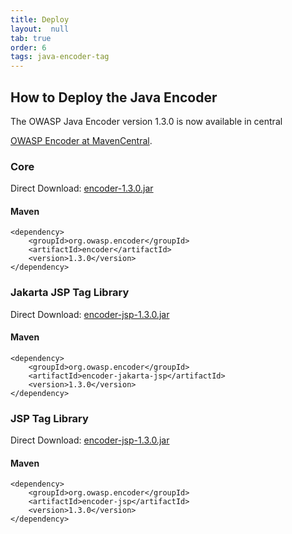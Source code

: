 ```yaml
---
title: Deploy
layout:  null
tab: true
order: 6
tags: java-encoder-tag
---
```


## How to Deploy the Java Encoder

The OWASP Java Encoder version 1.3.0 is now available in central

[OWASP Encoder at MavenCentral](http://search.maven.org/#search%7Cga%7C1%7Cg%3A%22org.owasp.encoder%22).

### Core
Direct Download:
[encoder-1.3.0.jar](http://search.maven.org/remotecontent?filepath=org/owasp/encoder/encoder/1.3.0/encoder-1.3.0.jar)

#### Maven

	<dependency>
		<groupId>org.owasp.encoder</groupId>
		<artifactId>encoder</artifactId>
		<version>1.3.0</version>
	</dependency>

### Jakarta JSP Tag Library

Direct Download:
[encoder-jsp-1.3.0.jar](https://search.maven.org/remotecontent?filepath=org/owasp/encoder/encoder-jakarta-jsp/1.3.0/encoder-jakarta-jsp-1.3.0.jar)

#### Maven

	<dependency>
		<groupId>org.owasp.encoder</groupId>
		<artifactId>encoder-jakarta-jsp</artifactId>
		<version>1.3.0</version>
	</dependency>

### JSP Tag Library

Direct Download:
[encoder-jsp-1.3.0.jar](https://search.maven.org/remotecontent?filepath=org/owasp/encoder/encoder-jsp/1.3.0/encoder-jsp-1.3.0.jar)

#### Maven

	<dependency>
		<groupId>org.owasp.encoder</groupId>
		<artifactId>encoder-jsp</artifactId>
		<version>1.3.0</version>
	</dependency>

